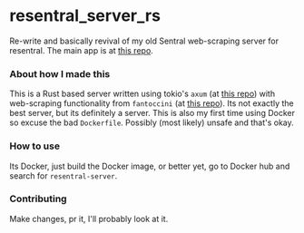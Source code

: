 # resentral_server_rs
Re-write and basically revival of my old Sentral web-scraping server for resentral. The main app is at [this repo](https://github.com/jumpyjacko/resentral_flutter).

### About how I made this
This is a Rust based server written using tokio's `axum` (at [this repo](https://github.com/tokio-rs/axum)) with web-scraping functionality from `fantoccini` (at [this repo](https://github.com/jonhoo/fantoccini)). Its not exactly the best server, but its definitely a server. This is also my first time using Docker so excuse the bad `Dockerfile`. Possibly (most likely) unsafe and that's okay.

### How to use
Its Docker, just build the Docker image, or better yet, go to Docker hub and search for `resentral-server`.

### Contributing
Make changes, pr it, I'll probably look at it.
